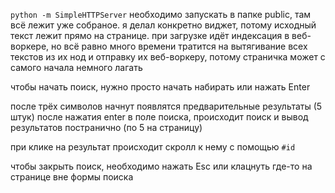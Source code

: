 `python -m SimpleHTTPServer` необходимо запускать в папке public, там всё лежит уже собраное.
я делал конкретно виджет, потому исходный текст лежит прямо на странице. 
при загрузке идёт индексация в веб-воркере, но всё равно много времени тратится на вытягивание всех текстов из их нод и отправку их веб-воркеру, потому страничка может с самого начала немного лагать

чтобы начать поиск, нужно просто начать набирать или нажать Enter

после трёх символов начнут появлятся предварительные результаты (5 штук)
после нажатия enter в поле поиска, происходит поиск и вывод результатов постранично (по 5 на страницу)

при клике на результат происходит скролл к нему с помощью `#id`

чтобы закрыть поиск, необходимо нажать Esc или клацнуть где-то на странице вне формы поиска